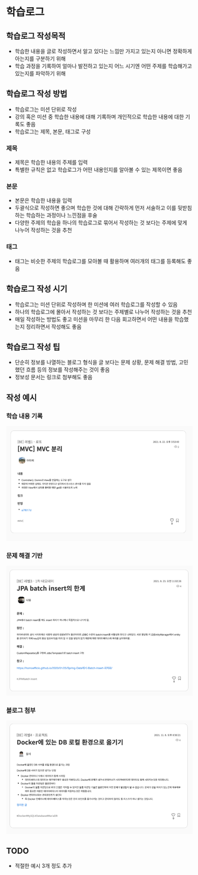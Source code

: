 # 학습로그

## 학습로그 작성목적
- 학습한 내용을 글로 작성하면서 알고 있다는 느낌만 가지고 있는지 아니면 정확하게 아는지를 구분하기 위해
- 학습 과정을 기록하여 얼마나 발전하고 있는지 어느 시기엔 어떤 주제를 학습해가고 있는지를 파악하기 위해

## 학습로그 작성 방법
- 학습로그는 미션 단위로 작성
- 강의 혹은 미션 중 학습한 내용에 대해 기록하며 개인적으로 학습한 내용에 대한 기록도 좋음
- 학습로그는 제목, 본문, 태그로 구성

### 제목
- 제목은 학습한 내용의 주제를 입력
- 특별한 규칙은 없고 학습로그가 어떤 내용인지를 알아볼 수 있는 제목이면 좋음
### 본문
- 본문은 학습한 내용을 입력
- 두괄식으로 작성하면 좋으며 학습한 것에 대해 간략하게 먼저 서술하고 이를 뒷받침하는 학습하는 과정이나 느낀점을 후술
- 다양한 주제의 학습을 하나의 학습로그로 묶어서 작성하는 것 보다는 주제에 맞게 나누어 작성하는 것을 추천
### 태그
- 태그는 비슷한 주제의 학습로그를 모아볼 때 활용하며 여러개의 태그를 등록해도 좋음

## 학습로그 작성 시기
- 학습로그는 미션 단위로 작성하며 한 미션에 여러 학습로그를 작성할 수 있음
- 하나의 학습로그에 몰아서 작성하는 것 보다는 주제별로 나누어 작성하는 것을 추천
- 매일 작성하는 방법도 좋고 미션을 마무리 한 다음 회고하면서 어떤 내용을 학습했는지 정리하면서 작성해도 좋음

## 학습로그 작성 팁
- 단순히 정보를 나열하는 블로그 형식을 글 보다는 문제 상황, 문제 해결 방법, 고민했던 흐름 등의 정보를 작성해주는 것이 좋음
- 정보성 문서는 링크로 첨부해도 좋음

## 작성 예시
### 학습 내용 기록
![img_1.png](images/img_1.png)

### 문제 해결 기반
![img_2.png](images/img_2.png)

### 블로그 첨부
![img_3.png](images/img_3.png)

## TODO
- 적절한 예시 3개 정도 추가